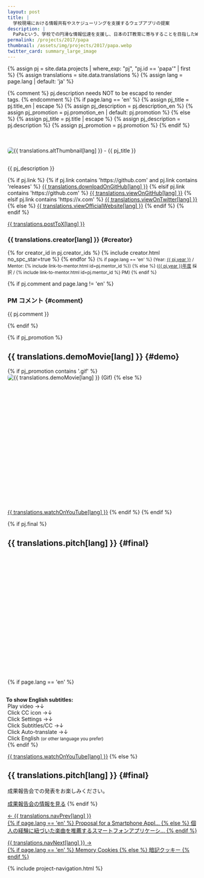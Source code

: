 ```yaml
---
layout: post
title: |
  学校現場における情報共有やスケジューリングを支援するウェブアプリの提案
description: |
  PaPaという、学校での円滑な情報伝達を支援し、日本のIT教育に寄与することを目指したWEBアプリケーションを開発。
permalink: /projects/2017/papa
thumbnail: /assets/img/projects/2017/papa.webp
twitter_card: summary_large_image
---
```


{% assign pj           = site.data.projects | where_exp: "pj", "pj.id == 'papa'" | first %}
{% assign translations = site.data.translations %}
{% assign lang         = page.lang | default: 'ja' %}

{% comment %} pj.description needs NOT to be escapd to render <br> tags. {% endcomment %}
{% if page.lang == 'en' %}
  {% assign pj_title       = pj.title_en       | escape %}
  {% assign pj_description = pj.description_en %}
  {% assign pj_promotion   = pj.promotion_en   | default: pj.promotion %}
{% else %}
  {% assign pj_title       = pj.title          | escape %}
  {% assign pj_description = pj.description    %}
  {% assign pj_promotion   = pj.promotion %}
{% endif %}

<div style='margin-top: 50px; margin-bottom: 30px;'>
  <img class='top-img lazyload' src='/assets/img/spinner.svg' alt='{{ translations.altThumbnail[lang] }} - {{ pj_title }}'
  {% if pj.thumbnail %}    data-src='/assets/img/projects/{{ pj.year }}/{{ pj.thumbnail }}'
  {% else %}               data-src='/assets/img/projects/{{ pj.year }}/{{ pj.id        }}.webp'
  {% endif %}                 title='{{ pj_title }}' style='border-radius: 6px;' loading='lazy' />
</div>

{{ pj_description }}

<div class='flex'>
  {% if pj.link %}
    {% if pj.link contains 'https://github.com' and pj.link contains 'releases' %}
       <a href='{{ pj.link }}' target='_blank' class='button'>{{ translations.downloadOnGitHub[lang] }}</a>
    {% elsif pj.link contains 'https://github.com' %}
       <a href='{{ pj.link }}' target='_blank' class='button'>{{ translations.viewOnGitHub[lang] }}</a>
    {% elsif pj.link contains 'https://x.com' %}
       <a href='{{ pj.link }}' target='_blank' class='button'>{{ translations.viewOnTwitter[lang] }}</a>
    {% else %}
       <a href='{{ pj.link }}' target='_blank' class='button'>{{ translations.viewOfficialWebsite[lang] }}</a>
    {% endif %}
  {% endif %}

  <a href="https://twitter.com/intent/tweet?text={{ pj_title }}&via=MitouJr&hashtags=未踏ジュニア{% if pj.tags %},{{ pj.tags | join: ','}}{% endif %}&related=MitouJr&lang={{ translations.postLangX[lang] }}&url={{ site.url }}{% if page.lang =='en' %}/english{% endif %}/projects/{{ pj.year }}/{{ pj.id }}" class="button" target="_blank">{{ translations.postToX[lang] }}</a>
</div>

### {{ translations.creator[lang] }} {#creator}
<p>
  {% for creator_id in pj.creator_ids %}
    {% include creator.html no_spc_star=true %}
  {% endfor %}

  <small>
    {% if page.lang == 'en' %}
    (Year: <a href='/english/projects/#{{ pj.year }}'>{{ pj.year }}</a> /
     Mentor: {% include link-to-mentor.html id=pj.mentor_id %})
    {% else %}
    (<a href='/projects/{{ pj.year }}'>{{ pj.year }}年度</a> 採択 / {% include link-to-mentor.html id=pj.mentor_id %} PM)
    {% endif %}
  </small>
</p>

{% if pj.comment and page.lang != 'en' %}
### PM コメント {#comment}
<p class="project-comment">{{ pj.comment }}</p>
{% endif %}

{% if pj_promotion %}
## {{ translations.demoMovie[lang] }} {#demo}
{% if pj_promotion contains '.gif' %}
<img class='top-img lazyload' src='/assets/img/spinner.svg' alt='{{ translations.demoMovie[lang] }} (Gif)'
     data-src='/assets/img/projects/{{ pj.year }}/{{ pj_promotion }}' loading='lazy'
     style='margin-bottom: 10px; border-radius: 6px;' />
{% else %}
<div class="youtube">
  <iframe width="560" height="315" class="lazyload" data-src="https://www.youtube.com/embed/{{ pj_promotion }}?rel=0" frameborder="0" allowfullscreen=""></iframe>
</div>
<a href="https://youtu.be/{{ pj_promotion }}" target="_blank" class="button">{{ translations.watchOnYouTube[lang] }}</a>
{% endif %}
{% endif %}

{% if pj.final %}
## {{ translations.pitch[lang] }}  {#final}
<div class="youtube">
  <iframe width="560" height="315" class="lazyload" data-src="https://www.youtube.com/embed/{{ pj.final }}?rel=0{% if pj.final_start %}&start={{ pj.final_start }}{% endif %}" frameborder="0" allow="accelerometer; autoplay; clipboard-write; encrypted-media; gyroscope; picture-in-picture" allowfullscreen=""></iframe>
</div>

{% if page.lang == 'en' %}
<div class="note" style="margin-top: 30px;">
  <span style="font-weight: bold; margin-left: -4px;">To show English subtitles:</span><br>
  Play video <span class='ignore-sp'>&rarr;</span><span class='ignore-pc'>&darr;</span><br class='ignore-pc'>
  Click CC icon <span class='ignore-sp'>&rarr;</span><span class='ignore-pc'>&darr;</span><br class='ignore-pc'>
  Click Settings <span class='ignore-sp'>&rarr;</span><span class='ignore-pc'>&darr;</span><br class='ignore-pc'>
  Click Subtitles/CC <span class='ignore-sp'>&rarr;</span><span class='ignore-pc'>&darr;</span><br class='ignore-pc'>
  Click Auto-translate <span class='ignore-sp'>&rarr;</span><span class='ignore-pc'>&darr;</span><br class='ignore-pc'>
  Click English <small>(or other language you prefer)</small>
</div>
{% endif %}

<a href="https://youtu.be/{{ pj.final }}{% if pj.final_start %}?t={{ pj.final_start }}{% endif %}" target="_blank" class="button">{{ translations.watchOnYouTube[lang] }}</a>
{% else %}
## {{ translations.pitch[lang] }}  {#final}
成果報告会での発表をお楽しみください。

<a href="/final" class="button">成果報告会の情報を見る</a>
{% endif %}

<nav>
  <p class='nav prev'>
    <a href='music_reminder' title='個人の経験に紐づいた楽曲を推薦するスマートフォンアプリケーションの提案'>
      &larr; {{ translations.navPrev[lang] }}
      <br>
      {% if page.lang == 'en' %}
        Proposal for a Smartphone Appl...
      {% else %}
        個人の経験に紐づいた楽曲を推薦するスマートフォンアプリケーシ...
      {% endif %}
    </a>
  </p>

  <p class='nav next'>
    <a href='anki_cookie' title='暗記クッキー'>
      {{ translations.navNext[lang] }} &rarr;
      <br>
      {% if page.lang == 'en' %}
        Memory Cookies
      {% else %}
        暗記クッキー
      {% endif %}
    </a>
  </p>
</nav>

{% include project-navigation.html %}
